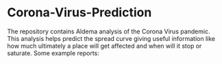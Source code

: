 # Corona-Virus-Prediction
The repository contains Aldema analysis of the Corona Virus pandemic. This analysis helps predict the spread curve giving useful information like how much ultimately a place will get affected and when will it stop or saturate.
Some example reports:
